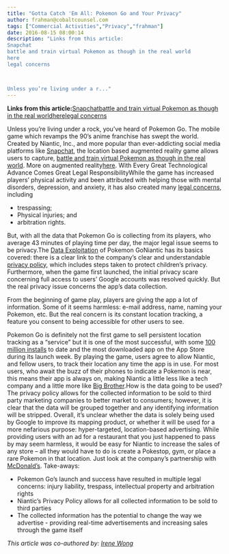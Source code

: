 ```yaml
---
title: "Gotta Catch 'Em All: Pokemon Go and Your Privacy"
author: frahman@cobaltcounsel.com
tags: ["Commercial Activities","Privacy","frahman"]
date: 2016-08-15 08:00:14
description: "Links from this article:
Snapchat
battle and train virtual Pokemon as though in the real world
here
legal concerns



Unless you’re living under a r..."
---
```


 

**Links from this article:**[Snapchat](http://www.snapchat.com)[battle and train virtual Pokemon as though in the real world](https://www.youtube.com/watch?v=Qryf2F_QfXg)[here](http://www.forbes.com/sites/baldwincunningham/2016/07/20/with-pokemon-go-its-the-top-of-the-second-inning-for-augmented-reality/#78b5abd579ec)[legal concerns](https://freedom-to-tinker.com/blog/tiffanyli/pokemon-go-and-the-law-privacy-intellectual-property-and-other-legal-concerns/)

Unless you’re living under a rock, you’ve heard of Pokemon Go.  The mobile game which revamps the 90’s anime franchise has swept the world.  Created by Niantic, Inc., and more popular than ever-addicting social media platforms like [Snapchat](http://www.snapchat.com), the location based augmented reality game allows users to capture, [battle and train virtual Pokemon as though in the real world](https://www.youtube.com/watch?v=Qryf2F_QfXg).  More on augmented reality[here](http://www.forbes.com/sites/baldwincunningham/2016/07/20/with-pokemon-go-its-the-top-of-the-second-inning-for-augmented-reality/#78b5abd579ec). With Every Great Technological Advance Comes Great Legal ResponsibilityWhile the game has increased players’ physical activity and been attributed with helping those with mental disorders, depression, and anxiety, it has also created many [legal concerns](https://freedom-to-tinker.com/blog/tiffanyli/pokemon-go-and-the-law-privacy-intellectual-property-and-other-legal-concerns/), including
- trespassing; 
- Physical injuries; and 
- arbitration rights.

But, with all the data that Pokemon Go is collecting from its players, who average 43 minutes of playing time per day, the major legal issue seems to be privacy.The [Data Exploitation](https://pando.com/2012/11/19/googles-ingress-is-more-than-a-game-its-a-potential-data-exploitation-disaster/) of Pokemon GoNiantic has its basics covered: there is a clear link to the company’s clear and understandable [privacy policy](https://www.nianticlabs.com/privacy), which includes steps taken to protect children’s privacy.  Furthermore, when the game first launched, the initial privacy scare concerning full access to users’ Google accounts was resolved quickly.  But the real privacy issue concerns the app’s data collection.

From the beginning of game play, players are giving the app a lot of information. Some of it seems harmless: e-mail address, name, naming your Pokemon, etc. But the real concern is its constant location tracking, a feature you consent to being accessible for other users to see.

Pokemon Go is definitely not the first game to sell persistent location tracking as a “service” but it is one of the most successful, with some [100 million installs](https://techcrunch.com/2016/08/01/pokemon-go-passed-100-million-installs-over-the-weekend/) to date and the most downloaded app on the App Store during its launch week.  By playing the game, users agree to allow Niantic, and fellow users, to track their location any time the app is in use.  For most users, who await the buzz of their phones to indicate a Pokemon is near, this means their app is always on, making Niantic a little less like a tech company and a little more like [Big Brother](https://en.wikipedia.org/wiki/Big_Brother_(Nineteen_Eighty-Four)).How is the data going to be used?The privacy policy allows for the collected information to be sold to third party marketing companies to better market to consumers; however, it is clear that the data will be grouped together and any identifying information will be stripped.  Overall, it’s unclear whether the data is solely being used by Google to improve its mapping product, or whether it will be used for a more nefarious purpose: hyper-targeted, location-based advertising.  While providing users with an ad for a restaurant that you just happened to pass by may seem harmless, it would be easy for Niantic to increase the sales of any store – all they would have to do is create a Pokestop, gym, or place a rare Pokemon in that location.  Just look at the company’s partnership with [McDonald’s](https://www.marketingweek.com/2016/07/26/mcdonalds-on-pokemon-go-we-are-enjoying-what-it-is-doing-for-our-business/). Take-aways:
- Pokemon Go’s launch and success have resulted in multiple legal concerns: injury liability, trespass, intellectual property and arbitration rights
- Niantic’s Privacy Policy allows for all collected information to be sold to third parties 
- The collected information has the potential to change the way we advertise - providing real-time advertisements and increasing sales through the game itself

*This article was co-authored by: [Irene Wong](https://www.linkedin.com/in/irene-wong-09358931)*